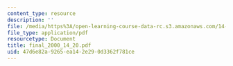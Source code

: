 ```yaml
---
content_type: resource
description: ''
file: /media/https%3A/open-learning-course-data-rc.s3.amazonaws.com/14-20-industrial-organization-and-public-policy-spring-2003/47d6e82a9265ea142e290d3362f781ce_final_2000_14_20.pdf
file_type: application/pdf
resourcetype: Document
title: final_2000_14_20.pdf
uid: 47d6e82a-9265-ea14-2e29-0d3362f781ce
---
```

